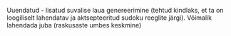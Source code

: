 Uuendatud - lisatud suvalise laua genereerimine (tehtud kindlaks, et ta on loogiliselt lahendatav ja aktsepteeritud sudoku reeglite järgi). 
Võimalik lahendada juba (raskusaste umbes keskmine)
